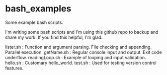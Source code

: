 # bash_examples
Some example bash scripts.

I'm writing some bash scripts and I'm using this github repo to backup and share my work.
If you find this helpful, I'm glad.

lister.sh : Function and argument parsing. File checking and appending. Parallel execution.
getName.sh : Regular console input and output. Exit code underflow.
readingLoop.sh : Example of looping and input validation.
hello.sh : Customary hello_world.
test.sh : Used for testing version control features.
